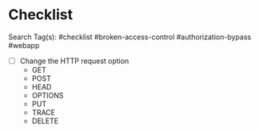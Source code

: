 # Checklist

Search Tag(s): #checklist #broken-access-control #authorization-bypass #webapp

- [ ] Change the HTTP request option
	- GET
	- POST
	- HEAD
	- OPTIONS
	- PUT
	- TRACE
	- DELETE